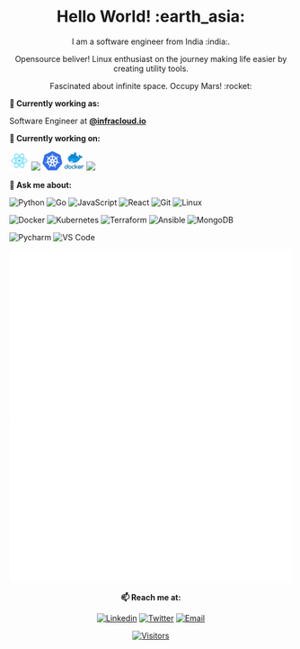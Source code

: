 <h1 align= "center"><b>Hello World! :earth_asia:</b></h1>

<p align="center">
I am a software engineer from India :india:. 
</p>

<p align="center">
Opensource beliver! Linux enthusiast on the journey making life easier by creating utility tools.
</p>

<p align="center">
Fascinated about infinite space. Occupy Mars! :rocket:
</p>

**💼 Currently working as:**

Software Engineer at <a href="https://www.infracloud.io/" target="_blank"><b>@infracloud.io</b></a>

**🌱 Currently working on:**

<code><a href="https://reactjs.org/" target="_blank"><img height="35" src="https://raw.githubusercontent.com/github/explore/80688e429a7d4ef2fca1e82350fe8e3517d3494d/topics/react/react.png"></a></code>
<code><a href="https://go.dev/" target="_blank"><img height="35" src="https://www.vectorlogo.zone/logos/golang/golang-icon.svg"></a></code>
<code><a href="https://kubernetes.io/" target="_blank"><img height="35" src="https://raw.githubusercontent.com/github/explore/80688e429a7d4ef2fca1e82350fe8e3517d3494d/topics/kubernetes/kubernetes.png"></a></code>
<code><a href="https://www.docker.com/" target="_blank"><img height="35" src="https://raw.githubusercontent.com/github/explore/80688e429a7d4ef2fca1e82350fe8e3517d3494d/topics/docker/docker.png"></a></code>
<code><a href="https://microservices.io/" target="_blank"><img height="35" src="https://comunytek.com/wp-content/uploads/2017/03/Microservices.png"></a></code>

**💬 Ask me about:**

![Python](https://img.shields.io/badge/Python-3776AB?style=flat-square&logo=Python&logoColor=white)
![Go](https://img.shields.io/badge/Golang-007d9c?style=flat-square&logo=Go&logoColor=white)
![JavaScript](https://img.shields.io/badge/JavaScript-F7DF1E?style=flat-square&logo=JavaScript&logoColor=white)
![React](https://img.shields.io/badge/React-61dafb?style=flat-square&logo=React&logoColor=white)
![Git](https://img.shields.io/badge/Git-F05032?style=flat-square&logo=Git&logoColor=white)
![Linux](https://img.shields.io/badge/Linux-black?style=flat-square&logo=Linux&logoColor=white)

![Docker](https://img.shields.io/badge/Docker-047adc?style=flat-square&logo=Docker&logoColor=white)
![Kubernetes](https://img.shields.io/badge/Kubernetes-047adc?style=flat-square&logo=Kubernetes&logoColor=white)
![Terraform](https://img.shields.io/badge/Terraform-8040c9?style=flat-square&logo=Terraform&logoColor=white)
![Ansible](https://img.shields.io/badge/Ansible-black?style=flat-square&logo=Ansible&logoColor=white)
![MongoDB](https://img.shields.io/badge/MongoDB-13aa52?style=flat-square&logo=MongoDB&logoColor=white)

![Pycharm](https://img.shields.io/badge/Pycharm-4dbb5f?style=flat-square&logo=Pycharm&logoColor=white)
![VS Code](https://img.shields.io/badge/VS_Code-007ACC?style=flat-square&logo=Visual-Studio-Code&logoColor=white)


<div align="center">
  
![](https://github.com/Mohitp98/github-stats/blob/master/generated/overview.svg)
![](https://github.com/Mohitp98/github-stats/blob/master/generated/languages.svg)

</div>

<div align="center">

**📫 Reach me at:**<br>

[![Linkedin](https://img.shields.io/badge/Linkedin-0077B5?style=for-the-badge&logo=linkedin&logoColor=white)](https://www.linkedin.com/in/mp98/)
[![Twitter](https://img.shields.io/badge/Twitter-1DA1F2?style=for-the-badge&logo=twitter&logoColor=white)](https://twitter.com/apparentlymohit)
[![Email](https://img.shields.io/badge/Email-720e9e?style=for-the-badge&logo=yahoo&logoColor=white)](mailto:mohit.in@yahoo.com)

</div>

<div align="center">

[![Visitors](https://hits.seeyoufarm.com/api/count/incr/badge.svg?url=https%3A%2F%2Fgithub.com%2FMohitp98)](https://hits.seeyoufarm.com)

</div>
